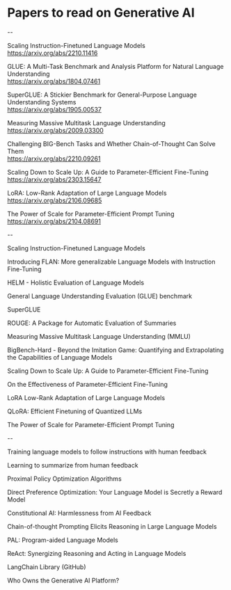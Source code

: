 # Papers to read on Generative AI

--

Scaling Instruction-Finetuned Language Models<br>
https://arxiv.org/abs/2210.11416

GLUE: A Multi-Task Benchmark and Analysis Platform for Natural Language Understanding<br>
https://arxiv.org/abs/1804.07461

SuperGLUE: A Stickier Benchmark for General-Purpose Language Understanding Systems<br>
https://arxiv.org/abs/1905.00537

Measuring Massive Multitask Language Understanding<br>
https://arxiv.org/abs/2009.03300

Challenging BIG-Bench Tasks and Whether Chain-of-Thought Can Solve Them<br>
https://arxiv.org/abs/2210.09261

Scaling Down to Scale Up: A Guide to Parameter-Efficient Fine-Tuning<br>
https://arxiv.org/abs/2303.15647

LoRA: Low-Rank Adaptation of Large Language Models<br>
https://arxiv.org/abs/2106.09685

The Power of Scale for Parameter-Efficient Prompt Tuning<br>
https://arxiv.org/abs/2104.08691

--

Scaling Instruction-Finetuned Language Models

Introducing FLAN: More generalizable Language Models with Instruction Fine-Tuning

HELM - Holistic Evaluation of Language Models

General Language Understanding Evaluation (GLUE) benchmark

SuperGLUE

ROUGE: A Package for Automatic Evaluation of Summaries

Measuring Massive Multitask Language Understanding (MMLU)

BigBench-Hard - Beyond the Imitation Game: Quantifying and Extrapolating the Capabilities of Language Models

Scaling Down to Scale Up: A Guide to Parameter-Efficient Fine-Tuning

On the Effectiveness of Parameter-Efficient Fine-Tuning

LoRA Low-Rank Adaptation of Large Language Models

QLoRA: Efficient Finetuning of Quantized LLMs

The Power of Scale for Parameter-Efficient Prompt Tuning

--

Training language models to follow instructions with human feedback

Learning to summarize from human feedback

Proximal Policy Optimization Algorithms

Direct Preference Optimization: Your Language Model is Secretly a Reward Model

Constitutional AI: Harmlessness from AI Feedback

Chain-of-thought Prompting Elicits Reasoning in Large Language Models

PAL: Program-aided Language Models

ReAct: Synergizing Reasoning and Acting in Language Models

LangChain Library (GitHub)

Who Owns the Generative AI Platform?

